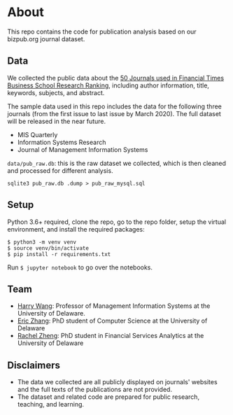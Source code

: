 # About

This repo contains the code for publication analysis based on our bizpub.org journal dataset.

## Data

We collected the public data about the [50 Journals used in Financial Times Business School Research Ranking](https://www.ft.com/content/3405a512-5cbb-11e1-8f1f-00144feabdc0), including author information, title, keywords, subjects, and abstract.

 The sample data used in this repo includes the data for the following three journals (from the first issue to last issue by March 2020). The full dataset will be released in the near future.

- MIS Quarterly
- Information Systems Research
- Journal of Management Information Systems

`data/pub_raw.db`: this is the raw dataset we collected, which is then cleaned and processed for different analysis.

```
sqlite3 pub_raw.db .dump > pub_raw_mysql.sql
```


## Setup

Python 3.6+ required, clone the repo, go to the repo folder, setup the virtual environment, and install the required packages:

```shell
$ python3 -m venv venv
$ source venv/bin/activate
$ pip install -r requirements.txt
```

Run `$ jupyter notebook` to go over the notebooks.

## Team

- [Harry Wang](http://harrywang.me/): Professor of Management Information Systems at the University of Delaware.
- [Eric Zhang](https://github.com/mianhu888): PhD student of Computer Science at the University of Delaware
- [Rachel Zheng](https://github.com/chz816): PhD student in Financial Services Analytics at the University of Delaware

## Disclaimers

- The data we collected are all publicly displayed on journals' websites and the full texts of the publications are not provided.
- The dataset and related code are prepared for public research, teaching, and learning.
